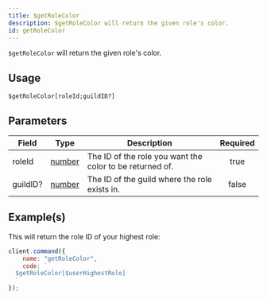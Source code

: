 ```yaml
---
title: $getRoleColor
description: $getRoleColor will return the given role's color.
id: getRoleColor
---
```


`$getRoleColor` will return the given role's color.

## Usage

```aoi
$getRoleColor[roleId;guildID?]
```

## Parameters

| Field    | Type                                                                                              | Description                                              | Required |
| -------- | ------------------------------------------------------------------------------------------------- | -------------------------------------------------------- | :------: |
| roleId   | [number](https://developer.mozilla.org/en-US/docs/Web/JavaScript/Reference/Global_Objects/Number) | The ID of the role you want the color to be returned of. |   true   |
| guildID? | [number](https://developer.mozilla.org/en-US/docs/Web/JavaScript/Reference/Global_Objects/Number) | The ID of the guild where the role exists in.            |  false   |

## Example(s)

This will return the role ID of your highest role:

```javascript
client.command({
    name: "getRoleColor",
    code: `
  $getRoleColor[$userHighestRole]
  `
});
```
